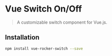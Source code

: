 # Vue Switch On/Off

> A customizable switch component for Vue.js.

## Installation

```sh
npm install vue-rocker-switch --save
```

